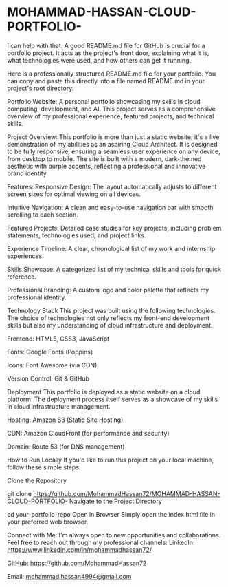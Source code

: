 # MOHAMMAD-HASSAN-CLOUD-PORTFOLIO-
I can help with that. A good README.md file for GitHub is crucial for a portfolio project. It acts as the project's front door, explaining what it is, what technologies were used, and how others can get it running.

Here is a professionally structured README.md file for your portfolio. You can copy and paste this directly into a file named README.md in your project's root directory.

Portfolio Website:
A personal portfolio showcasing my skills in cloud computing, development, and AI. This project serves as a comprehensive overview of my professional experience, featured projects, and technical skills.

Project Overview:
This portfolio is more than just a static website; it's a live demonstration of my abilities as an aspiring Cloud Architect. It is designed to be fully responsive, ensuring a seamless user experience on any device, from desktop to mobile. The site is built with a modern, dark-themed aesthetic with purple accents, reflecting a professional and innovative brand identity.

Features:
Responsive Design: The layout automatically adjusts to different screen sizes for optimal viewing on all devices.

Intuitive Navigation: A clean and easy-to-use navigation bar with smooth scrolling to each section.

Featured Projects: Detailed case studies for key projects, including problem statements, technologies used, and project links.

Experience Timeline: A clear, chronological list of my work and internship experiences.

Skills Showcase: A categorized list of my technical skills and tools for quick reference.

Professional Branding: A custom logo and color palette that reflects my professional identity.

Technology Stack
This project was built using the following technologies. The choice of technologies not only reflects my front-end development skills but also my understanding of cloud infrastructure and deployment.

Frontend: HTML5, CSS3, JavaScript

Fonts: Google Fonts (Poppins)

Icons: Font Awesome (via CDN)

Version Control: Git & GitHub

Deployment
This portfolio is deployed as a static website on a cloud platform. The deployment process itself serves as a showcase of my skills in cloud infrastructure management.

Hosting: Amazon S3 (Static Site Hosting)

CDN: Amazon CloudFront (for performance and security)

Domain: Route 53 (for DNS management)

How to Run Locally
If you'd like to run this project on your local machine, follow these simple steps.

Clone the Repository

git clone https://github.com/MohammadHassan72/MOHAMMAD-HASSAN-CLOUD-PORTFOLIO- Navigate to the Project Directory

cd your-portfolio-repo
Open in Browser
Simply open the index.html file in your preferred web browser.

Connect with Me:
I'm always open to new opportunities and collaborations. Feel free to reach out through my professional channels:
LinkedIn: https://www.linkedin.com/in/mohammadhassan72/

GitHub: https://github.com/MohammadHassan72

Email: mohammad.hassan4994@gmail.com
